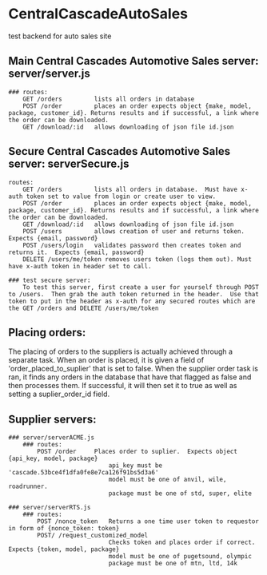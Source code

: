 # CentralCascadeAutoSales
test backend for auto sales site

## Main Central Cascades Automotive Sales server:  server/server.js
    ### routes:
        GET /orders         lists all orders in database
        POST /order         places an order expects object {make, model, package, customer_id}. Returns results and if successful, a link where                       the order can be downloaded.
        GET /download/:id   allows downloading of json file id.json

## Secure Central Cascades Automotive Sales server: serverSecure.js
    routes:
        GET /orders         lists all orders in database.  Must have x-auth token set to value from login or create user to view.
        POST /order         places an order expects object {make, model, package, customer_id}. Returns results and if successful, a link where                       the order can be downloaded.
        GET /download/:id   allows downloading of json file id.json
        POST /users         allows creation of user and returns token. Expects {email, password}
        POST /users/login   validates password then creates token and returns it.  Expects {email, password}
        DELETE /users/me/token removes users token (logs them out). Must have x-auth token in header set to call.

    ### test secure server: 
        To test this server, first create a user for yourself through POST to /users.  Then grab the auth token returned in the header.  Use that token to put in the header as x-auth for any secured routes which are the GET /orders and DELETE /users/me/token

## Placing orders:
The placing of orders to the suppliers is actually achieved through a separate task.  When an order is placed, it is given a field of 'order_placed_to_suplier' that is set to false.  When the supplier order task is ran, it finds any orders in the database that have that flagged as false and then processes them.  If successful, it will then set it to true as well as setting a suplier_order_id field.


## Supplier servers:

    ### server/serverACME.js
        ### routes:
            POST /order     Places order to suplier.  Expects object {api_key, model, package}
                                api_key must be 'cascade.53bce4f1dfa0fe8e7ca126f91bs5d3a6'
                                model must be one of anvil, wile, roadrunner.
                                package must be one of std, super, elite

    ### server/serverRTS.js
        ### routes:
            POST /nonce_token   Returns a one time user token to requestor in form of {nonce_token: token}
            POST/ /request_customized_model
                                Checks token and places order if correct.  Expects {token, model, package}
                                model must be one of pugetsound, olympic
                                package must be one of mtn, ltd, 14k



